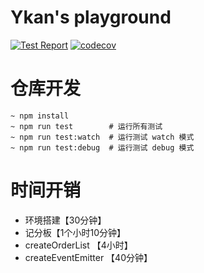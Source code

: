 # Ykan's playground

[![Test Report](https://github.com/ykan/playground/actions/workflows/ci.yml/badge.svg)](https://github.com/ykan/playground/actions/workflows/ci.yml)
[![codecov](https://codecov.io/github/ykan/playground/branch/main/graph/badge.svg?token=WMIPZY80QQ)](https://codecov.io/github/ykan/playground)

# 仓库开发

```
~ npm install
~ npm run test        # 运行所有测试
~ npm run test:watch  # 运行测试 watch 模式
~ npm run test:debug  # 运行测试 debug 模式
```

# 时间开销

* 环境搭建【30分钟】
* 记分板【1个小时10分钟】
* createOrderList 【4小时】
* createEventEmitter 【40分钟】
